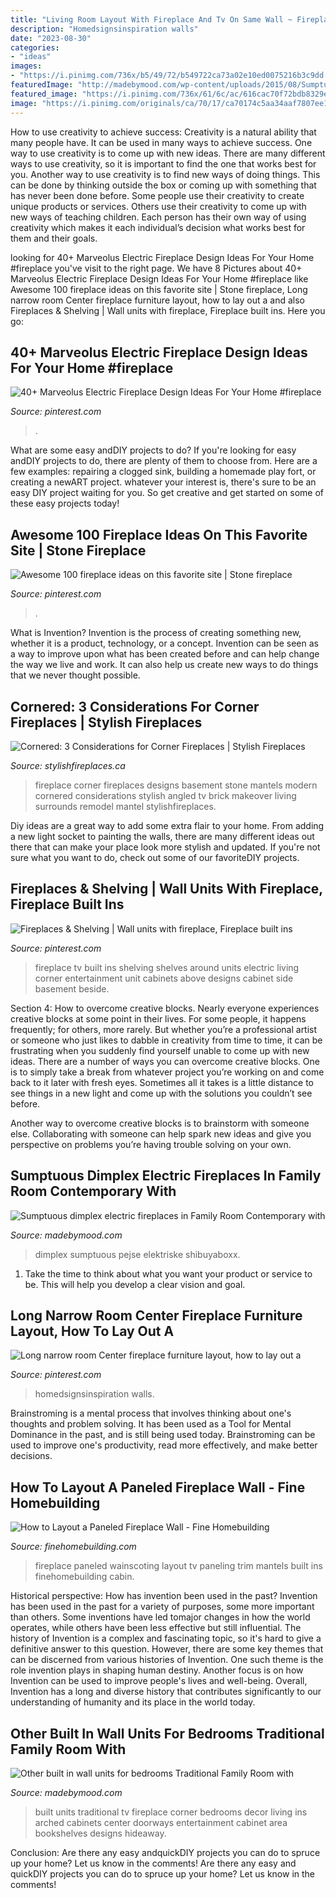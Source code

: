```yaml
---
title: "Living Room Layout With Fireplace And Tv On Same Wall ~ Fireplace Tv Built Ins Shelving Shelves Around Units Electric Living Corner Entertainment Unit Cabinets Above Designs Cabinet Side Basement Beside"
description: "Homedsignsinspiration walls"
date: "2023-08-30"
categories:
- "ideas"
images:
- "https://i.pinimg.com/736x/b5/49/72/b549722ca73a02e10ed0075216b3c9dd.jpg"
featuredImage: "http://madebymood.com/wp-content/uploads/2015/08/Sumptuous-dimplex-electric-fireplaces-in-Family-Room-Contemporary-with-Fireplace-Tv-next-to-Wall-Mount-Fireplace-alongside-Tv-And-Fireplace-andEntertainment-Wall-.jpg"
featured_image: "https://i.pinimg.com/736x/61/6c/ac/616cac70f72bdb8329e02079dc9085e2--tv-above-fireplace-fireplace-built-ins.jpg"
image: "https://i.pinimg.com/originals/ca/70/17/ca70174c5aa34aaf7807ee1970817d54.jpg"
---
```



How to use creativity to achieve success:
Creativity is a natural ability that many people have. It can be used in many ways to achieve success. One way to use creativity is to come up with new ideas. There are many different ways to use creativity, so it is important to find the one that works best for you. Another way to use creativity is to find new ways of doing things. This can be done by thinking outside the box or coming up with something that has never been done before. Some people use their creativity to create unique products or services. Others use their creativity to come up with new ways of teaching children. Each person has their own way of using creativity which makes it each individual’s decision what works best for them and their goals.

	

		
looking for 40+ Marveolus Electric Fireplace Design Ideas For Your Home #fireplace you've visit to the right page. We have 8 Pictures about 40+ Marveolus Electric Fireplace Design Ideas For Your Home #fireplace like Awesome 100 fireplace ideas on this favorite site | Stone fireplace, Long narrow room Center fireplace furniture layout, how to lay out a and also Fireplaces &amp; Shelving | Wall units with fireplace, Fireplace built ins. Here you go:
		
    
## 40+ Marveolus Electric Fireplace Design Ideas For Your Home #fireplace

<img loading=lazy src="https://i.pinimg.com/736x/b5/49/72/b549722ca73a02e10ed0075216b3c9dd.jpg" onerror="this.onerror=null;this.src='https://tse2.mm.bing.net/th?id=OIP.XaY-xzqE2UXKopdfLC05LwHaHa&amp;pid=15.1';" alt="40+ Marveolus Electric Fireplace Design Ideas For Your Home #fireplace">

_Source: pinterest.com_

>. 

	

What are some easy andDIY projects to do?
If you're looking for easy andDIY projects to do, there are plenty of them to choose from. Here are a few examples: repairing a clogged sink, building a homemade play fort, or creating a newART project. whatever your interest is, there's sure to be an easy DIY project waiting for you. So get creative and get started on some of these easy projects today!

    
## Awesome 100 Fireplace Ideas On This Favorite Site | Stone Fireplace

<img loading=lazy src="https://i.pinimg.com/736x/1c/b7/31/1cb731ddfb7a0fc8a64ee07e52ede0ac.jpg" onerror="this.onerror=null;this.src='https://tse4.mm.bing.net/th?id=OIP.bPrTLn1bZcbmxbazOoWyhgHaHa&amp;pid=15.1';" alt="Awesome 100 fireplace ideas on this favorite site | Stone fireplace">

_Source: pinterest.com_

>. 

	

What is Invention?
Invention is the process of creating something new, whether it is a product, technology, or a concept. Invention can be seen as a way to improve upon what has been created before and can help change the way we live and work. It can also help us create new ways to do things that we never thought possible.

    
## Cornered: 3 Considerations For Corner Fireplaces | Stylish Fireplaces

<img loading=lazy src="https://www.stylishfireplaces.ca/wp-content/uploads/2012/09/pump-corner-fireplace-resized.jpg" onerror="this.onerror=null;this.src='https://tse4.mm.bing.net/th?id=OIP.KLGQMg_civToaItyChEJaQHaJ4&amp;pid=15.1';" alt="Cornered: 3 Considerations for Corner Fireplaces | Stylish Fireplaces">

_Source: stylishfireplaces.ca_

>fireplace corner fireplaces designs basement stone mantels modern cornered considerations stylish angled tv brick makeover living surrounds remodel mantel stylishfireplaces. 

	

Diy ideas are a great way to add some extra flair to your home. From adding a new light socket to painting the walls, there are many different ideas out there that can make your place look more stylish and updated. If you're not sure what you want to do, check out some of our favoriteDIY projects.

    
## Fireplaces &amp; Shelving | Wall Units With Fireplace, Fireplace Built Ins

<img loading=lazy src="https://i.pinimg.com/736x/61/6c/ac/616cac70f72bdb8329e02079dc9085e2--tv-above-fireplace-fireplace-built-ins.jpg" onerror="this.onerror=null;this.src='https://tse4.mm.bing.net/th?id=OIP.ncjKvsuJkD1AM_L51NmDwwHaF4&amp;pid=15.1';" alt="Fireplaces &amp; Shelving | Wall units with fireplace, Fireplace built ins">

_Source: pinterest.com_

>fireplace tv built ins shelving shelves around units electric living corner entertainment unit cabinets above designs cabinet side basement beside. 

	

Section 4: How to overcome creative blocks.
Nearly everyone experiences creative blocks at some point in their lives. For some people, it happens frequently; for others, more rarely. But whether you’re a professional artist or someone who just likes to dabble in creativity from time to time, it can be frustrating when you suddenly find yourself unable to come up with new ideas.
There are a number of ways you can overcome creative blocks. One is to simply take a break from whatever project you’re working on and come back to it later with fresh eyes. Sometimes all it takes is a little distance to see things in a new light and come up with the solutions you couldn’t see before.

Another way to overcome creative blocks is to brainstorm with someone else. Collaborating with someone can help spark new ideas and give you perspective on problems you’re having trouble solving on your own.

    
## Sumptuous Dimplex Electric Fireplaces In Family Room Contemporary With

<img loading=lazy src="http://madebymood.com/wp-content/uploads/2015/08/Sumptuous-dimplex-electric-fireplaces-in-Family-Room-Contemporary-with-Fireplace-Tv-next-to-Wall-Mount-Fireplace-alongside-Tv-And-Fireplace-andEntertainment-Wall-.jpg" onerror="this.onerror=null;this.src='https://tse3.mm.bing.net/th?id=OIP.VuVtzPES8GHFWo7uwjqkoQHaE8&amp;pid=15.1';" alt="Sumptuous dimplex electric fireplaces in Family Room Contemporary with">

_Source: madebymood.com_

>dimplex sumptuous pejse elektriske shibuyaboxx. 

	

1. Take the time to think about what you want your product or service to be. This will help you develop a clear vision and goal.

    
## Long Narrow Room Center Fireplace Furniture Layout, How To Lay Out A

<img loading=lazy src="https://i.pinimg.com/originals/ca/70/17/ca70174c5aa34aaf7807ee1970817d54.jpg" onerror="this.onerror=null;this.src='https://tse3.mm.bing.net/th?id=OIP.7RV-DTLvHEMenGptCfutvQHaLF&amp;pid=15.1';" alt="Long narrow room Center fireplace furniture layout, how to lay out a">

_Source: pinterest.com_

>homedsignsinspiration walls. 

	

Brainstroming is a mental process that involves thinking about one's thoughts and problem solving. It has been used as a Tool for Mental Dominance in the past, and is still being used today. Brainstroming can be used to improve one's productivity, read more effectively, and make better decisions.

    
## How To Layout A Paneled Fireplace Wall - Fine Homebuilding

<img loading=lazy src="https://s3.amazonaws.com/finehomebuilding.s3.tauntoncloud.com/app/uploads/2016/07/10175725/FullSizeRender.jpg" onerror="this.onerror=null;this.src='https://tse2.mm.bing.net/th?id=OIP.4Y28nLoA2gUJCwxQbPZ2JwHaFf&amp;pid=15.1';" alt="How to Layout a Paneled Fireplace Wall - Fine Homebuilding">

_Source: finehomebuilding.com_

>fireplace paneled wainscoting layout tv paneling trim mantels built ins finehomebuilding cabin. 

	

Historical perspective: How has invention been used in the past?
Invention has been used in the past for a variety of purposes, some more important than others. Some inventions have led tomajor changes in how the world operates, while others have been less effective but still influential. The history of Invention is a complex and fascinating topic, so it's hard to give a definitive answer to this question. However, there are some key themes that can be discerned from various histories of Invention. One such theme is the role invention plays in shaping human destiny. Another focus is on how Invention can be used to improve people's lives and well-being. Overall, Invention has a long and diverse history that contributes significantly to our understanding of humanity and its place in the world today.

    
## Other Built In Wall Units For Bedrooms Traditional Family Room With

<img loading=lazy src="https://madebymood.com/wp-content/uploads/2018/12/Beautiful-built-in-wall-units-for-bedrooms-Traditional-Family-Room-Other-with-coffered-ceiling-and-hideaway-tv.jpg" onerror="this.onerror=null;this.src='https://tse2.mm.bing.net/th?id=OIP.-Zn42_lobvzQy_nx7G3F8gHaE-&amp;pid=15.1';" alt="Other built in wall units for bedrooms Traditional Family Room with">

_Source: madebymood.com_

>built units traditional tv fireplace corner bedrooms decor living ins arched cabinets center doorways entertainment cabinet area bookshelves designs hideaway. 

	

Conclusion: Are there any easy andquickDIY projects you can do to spruce up your home? Let us know in the comments!
Are there any easy and quickDIY projects you can do to spruce up your home? Let us know in the comments!

